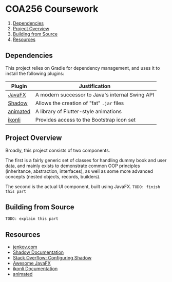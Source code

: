 # COA256 Coursework

1. [Dependencies](#Dependencies)
2. [Project Overview](#project-overview)
3. [Building from Source](#building-from-source)
4. [Resources](#resources)

## Dependencies
This project relies on Gradle for dependency management, 
and uses it to install the following plugins:

| Plugin                                            | Justification                                   |
|---------------------------------------------------|-------------------------------------------------|
| [JavaFX](https://openjfx.io/)                     | A modern successor to Java's internal Swing API |
| [Shadow](https://github.com/johnrengelman/shadow) | Allows the creation of "fat" `.jar` files       |
| [animated](https://github.com/iAmGio/animated)    | A library of Flutter-style animations           |
| [ikonli](https://github.com/kordamp/ikonli)       | Provides access to the Bootstrap icon set       |

## Project Overview
Broadly, this project consists of two components.

The first is a fairly generic set of classes for handling
dummy book and user data, and mainly exists to demonstrate
common OOP principles (inheritance, abstraction, interfaces),
as well as some more advanced concepts (nested objects, 
records, builders).

The second is the actual UI component, built using JavaFX. 
`TODO: finish this part`

## Building from Source
`TODO: explain this part`

## Resources
- [jenkov.com](https://jenkov.com/tutorials/javafx/index.html)
- [Shadow Documentation](https://imperceptiblethoughts.com/shadow/)
- [Stack Overflow: Configuring Shadow](https://stackoverflow.com/a/70864141)
- [Awesome JavaFX](https://github.com/mhrimaz/AwesomeJavaFX)
- [ikonli Documentation](https://kordamp.org/ikonli/#_introduction)
- [animated](https://github.com/iAmGio/animated)